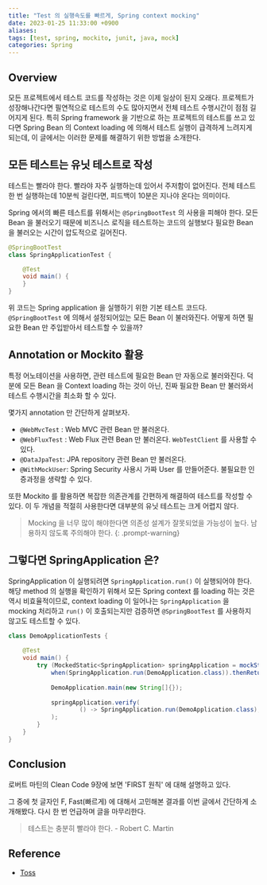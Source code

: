 ```yaml
---
title: "Test 의 실행속도를 빠르게, Spring context mocking"
date: 2023-01-25 11:33:00 +0900
aliases: 
tags: [test, spring, mockito, junit, java, mock]
categories: Spring
---
```


## Overview

모든 프로젝트에서 테스트 코드를 작성하는 것은 이제 일상이 된지 오래다. 프로젝트가 성장해나간다면 필연적으로 테스트의 수도 많아지면서 전체 테스트 수행시간이 점점 길어지게 된다. 특히 Spring framework 을 기반으로 하는 프로젝트의 테스트를 쓰고 있다면 Spring Bean 의 Context loading 에 의해서 테스트 실행이 급격하게 느려지게 되는데, 이 글에서는 이러한 문제를 해결하기 위한 방법을 소개한다.

## 모든 테스트는 유닛 테스트로 작성

테스트는 빨라야 한다. 빨라야 자주 실행하는데 있어서 주저함이 없어진다. 전체 테스트 한 번 실행하는데 10분씩 걸린다면, 피드백이 10분은 지나야 온다는 의미이다.

Spring 에서의 빠른 테스트를 위해서는 `@SpringBootTest` 의 사용을 피해야 한다. 모든 Bean 을 불러오기 때문에 비즈니스 로직을 테스트하는 코드의 실행보다 필요한 Bean을 불러오는 시간이 압도적으로 길어진다.

```java
@SpringBootTest
class SpringApplicationTest {

    @Test
    void main() {
    }
}
```

위 코드는 Spring application 을 실행하기 위한 기본 테스트 코드다. `@SpringBootTest` 에 의해서 설정되어있는 모든 Bean 이 불러와진다. 어떻게 하면 필요한 Bean 만 주입받아서 테스트할 수 있을까?

## Annotation or Mockito 활용

특정 어노테이션을 사용하면, 관련 테스트에 필요한 Bean 만 자동으로 불러와진다. 덕분에 모든 Bean 을 Context loading 하는 것이 아닌, 진짜 필요한 Bean 만 불러와서 테스트 수행시간을 최소화 할 수 있다.

몇가지 annotation 만 간단하게 살펴보자.

- `@WebMvcTest` : Web MVC 관련 Bean 만 불러온다.
- `@WebFluxTest` : Web Flux 관련 Bean 만 불러온다. `WebTestClient` 를 사용할 수 있다.
- `@DataJpaTest`: JPA repository 관련 Bean 만 불러온다.
- `@WithMockUser`: Spring Security 사용시 가짜 User 를 만들어준다. 불필요한 인증과정을 생략할 수 있다.

또한 Mockito 를 활용하면 복잡한 의존관계를 간편하게 해결하여 테스트를 작성할 수 있다. 이 두 개념을 적절히 사용한다면 대부분의 유닛 테스트는 크게 어렵지 않다.

> Mocking 을 너무 많이 해야한다면 의존성 설계가 잘못되었을 가능성이 높다. 남용하지 않도록 주의해야 한다.
{: .prompt-warning}

## 그렇다면 SpringApplication 은?

SpringApplication 이 실행되려면 `SpringApplication.run()` 이 실행되어야 한다. 해당 method 의 실행을 확인하기 위해서 모든 Spring context 를 loading 하는 것은 역시 비효율적이므로, context loading 이 일어나는 `SpringApplication` 을 mocking 처리하고 `run()` 이 호출되는지만 검증하면 `@SpringBootTest` 를 사용하지 않고도 테스트할 수 있다.

```java
class DemoApplicationTests {  
  
    @Test  
    void main() {  
        try (MockedStatic<SpringApplication> springApplication = mockStatic(SpringApplication.class)) {  
            when(SpringApplication.run(DemoApplication.class)).thenReturn(null);  
  
            DemoApplication.main(new String[]{});  
  
            springApplication.verify(  
                    () -> SpringApplication.run(DemoApplication.class), only()  
            ); 
        }
    }
}
```

## Conclusion

로버트 마틴의 Clean Code 9장에 보면 'FIRST 원칙' 에 대해 설명하고 있다.

그 중에 첫 글자인 F, Fast(빠르게) 에 대해서 고민해본 결과를 이번 글에서 간단하게 소개해봤다. 다시 한 번 언급하며 글을 마무리한다.

> 테스트는 충분히 빨라야 한다. - Robert C. Martin

## Reference

- [Toss](https://www.youtube.com/watch?v=jdlBu2vFv58)
